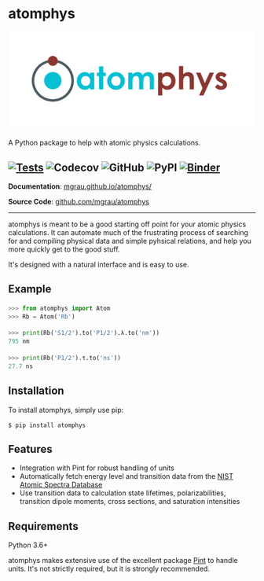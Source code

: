 # atomphys

<p align="left">
  <a href="https://mgrau.github.io/atomphys/"><img src="docs/img/logo.svg" alt="atomphys logo"></a>
</p>

<!--intro-start-->

A Python package to help with atomic physics calculations.

[![Tests](https://github.com/mgrau/atomphys/actions/workflows/tests.yml/badge.svg)](https://github.com/mgrau/atomphys/actions/workflows/tests.yml)
![Codecov](https://img.shields.io/codecov/c/github/mgrau/atomphys)
![GitHub](https://img.shields.io/github/license/mgrau/atomphys)
![PyPI](https://img.shields.io/pypi/v/atomphys)
[![Binder](https://mybinder.org/badge_logo.svg)](https://mybinder.org/v2/gh/mgrau/atomphys/binder?labpath=nteract%2Fedit%2Fexamples)
---

**Documentation**: [mgrau.github.io/atomphys/](https://mgrau.github.io/atomphys/)

**Source Code**: [github.com/mgrau/atomphys](https://github.com/mgrau/atomphys)

---

atomphys is meant to be a good starting off point for your atomic physics calculations. It can automate much of the frustrating process of searching for and compiling physical data and simple pyhsical relations, and help you more quickly get to the good stuff.

It's designed with a natural interface and is easy to use.

## Example

```python
>>> from atomphys import Atom
>>> Rb = Atom('Rb')

>>> print(Rb('S1/2').to('P1/2').λ.to('nm'))
795 nm

>>> print(Rb('P1/2').τ.to('ns'))
27.7 ns
```

## Installation

To install atomphys, simply use pip:

```console
$ pip install atomphys
```

## Features

- Integration with Pint for robust handling of units
- Automatically fetch energy level and transition data from the [NIST Atomic Spectra Database](https://www.nist.gov/pml/atomic-spectra-database)
- Use transition data to calculation state lifetimes, polarizabilities, transition dipole moments, cross sections, and saturation intensities
## Requirements

Python 3.6+

atomphys makes extensive use of the excellent package [Pint](https://pint.readthedocs.io/en/stable/) to handle units. It's not strictly required, but it is strongly recommended. 

<!--intro-end-->


